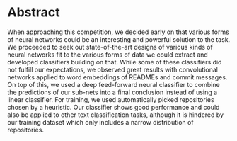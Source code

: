 Abstract
========

When approaching this competition, we decided early on that various forms of neural networks could be an interesting and powerful solution to the task. We proceeded to seek out state-of-the-art designs of various kinds of neural networks fit to the various forms of data we could extract and developed classifiers building on that.
While some of these classifiers did not fulfill our expectations, we observed great results with convolutional networks applied to word embeddings of READMEs and commit messages. On top of this, we used a deep feed-forward neural classifier to combine the predictions of our sub-nets into a final conclusion instead of using a linear classifier.
For training, we used automatically picked repositories chosen by a heuristic. Our classifier shows good performance and could also be applied to other text classification tasks, although it is hindered by our training dataset which only includes a narrow distribution of repositories.
